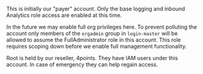 This is initially our "payer" account.  Only the base logging and inbound
Analytics role access are enabled at this time.

In the future we may enable full org privileges here.  To prevent polluting the
account only members of the `orgadmin` group in `login-master` will be allowed
to assume the FullAdministrator role in this account.  This role requires scoping
down before we enable full management functionality.

Root is held by our reseller, 4points.  They have IAM users under this account.
In case of emergency they can help regain access.


